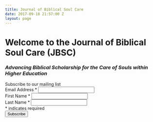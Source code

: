 ```yaml
---
title: Journal of Biblical Soul Care
date: 2017-09-18 21:57:00 Z
layout: page
---
```


# Welcome to the Journal of Biblical Soul Care (JBSC)

### ***Advancing Biblical Scholarship for the Care of Souls within Higher Education***

<!-- Begin MailChimp Signup Form -->
<div id="mc_embed_signup">
<form action="//masters.us8.list-manage.com/subscribe/post?u=4f96d3fd17d74906f25bf8219&amp;id=76ceff7a16" method="post" id="mc-embedded-subscribe-form" name="mc-embedded-subscribe-form" class="validate" target="_blank" novalidate>
    <div id="mc_embed_signup_scroll">
	<span>Subscribe to our mailing list</span>

<div class="mc-field-group">
	<label for="mce-EMAIL">Email Address  <span class="asterisk">*</span>
</label>
	<input type="email" value="" name="EMAIL" class="required email" id="mce-EMAIL">
</div>
<div class="mc-field-group">
	<label for="mce-FNAME">First Name  <span class="asterisk">*</span>
</label>
	<input type="text" value="" name="FNAME" class="required" id="mce-FNAME">
</div>
<div class="mc-field-group">
	<label for="mce-LNAME">Last Name  <span class="asterisk">*</span>
</label>
	<input type="text" value="" name="LNAME" class="required" id="mce-LNAME">
</div>
<div class="indicates-required"><span class="asterisk">*</span> indicates required</div>
	<div id="mce-responses" class="clear">
		<div class="response" id="mce-error-response" style="display:none"></div>
		<div class="response" id="mce-success-response" style="display:none"></div>
	</div>    <!-- real people should not fill this in and expect good things - do not remove this or risk form bot signups-->
    <div style="position: absolute; left: -5000px;" aria-hidden="true"><input type="text" name="b_4f96d3fd17d74906f25bf8219_76ceff7a16" tabindex="-1" value=""></div>
    <div class="clear"><input type="submit" value="Subscribe" name="subscribe" id="mc-embedded-subscribe" class="btn btn-navy"></div>
    </div>
</form>
</div>

<!--End mc_embed_signup-->

